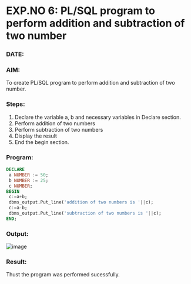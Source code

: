 # EXP.NO 6: PL/SQL program to perform addition and subtraction of two number 
### DATE: 

### AIM: 
To create PL/SQL program to perform addition and subtraction of two number.

### Steps:
1. Declare the variable a, b and necessary variables in Declare section.
2. Perform addition of two numbers
3. Perform subtraction of two numbers 
4. Display the result 
5. End the begin section.

### Program:
```sql
DECLARE
 a NUMBER := 50;
 b NUMBER := 25;
 c NUMBER;
BEGIN
 c:=a+b;
 dbms_output.Put_line('addition of two numbers is '||c);
 c:=a-b;
 dbms_output.Put_line('subtraction of two numbers is '||c);
END; 

```
### Output:

![image](https://github.com/Kayalvizhi02/DBMS/assets/75413726/2bba2bb6-85f3-4c21-8a16-12ee63fb70c7)

### Result:
Thust the program was performed sucessfully.
